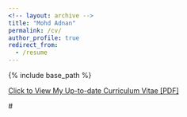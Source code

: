 ```yaml
---
<!-- layout: archive -->
title: "Mohd Adnan"
permalink: /cv/
author_profile: true
redirect_from:
  - /resume
---
```


{% include base_path %}

[Click to View My Up-to-date Curriculum Vitae [PDF]](http://lantaoyu.github.io/files/Mohammed_Adnan_CV.pdf)

#<!-- <embed src="http://lantaoyu.com/files/lantaoyu_cv.pdf" width="650" height="1800" type='application/pdf'> -->
